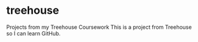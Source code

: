 # treehouse
Projects from my Treehouse Coursework
This is a project from Treehouse so I can learn GitHub. 
